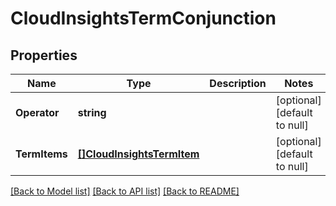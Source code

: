 # CloudInsightsTermConjunction

## Properties
Name | Type | Description | Notes
------------ | ------------- | ------------- | -------------
**Operator** | **string** |  | [optional] [default to null]
**TermItems** | [**[]CloudInsightsTermItem**](cloud-insights-term-item.md) |  | [optional] [default to null]

[[Back to Model list]](../README.md#documentation-for-models) [[Back to API list]](../README.md#documentation-for-api-endpoints) [[Back to README]](../README.md)



